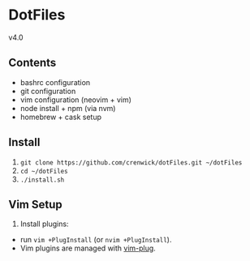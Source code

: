 # DotFiles
v4.0

## Contents

- bashrc configuration
- git configuration
- vim configuration (neovim + vim)
- node install + npm (via nvm)
- homebrew + cask setup

## Install

1. `git clone https://github.com/crenwick/dotFiles.git ~/dotFiles`
1. `cd ~/dotFiles`
1. `./install.sh`

## Vim Setup

1. Install plugins:
  - run `vim +PlugInstall` (or `nvim +PlugInstall`).
  - Vim plugins are managed with [vim-plug](https://github.com/junegunn/vim-plug).
